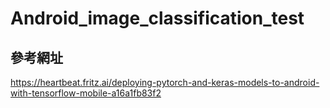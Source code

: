 # Android_image_classification_test

## 參考網址

https://heartbeat.fritz.ai/deploying-pytorch-and-keras-models-to-android-with-tensorflow-mobile-a16a1fb83f2
